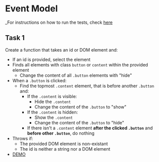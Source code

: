 # Event Model
_For instructions on how to run the tests, check [here](https://github.com/TelerikAcademy/JavaScript-UI-and-DOM/blob/master/RUN_TESTS.md)

##  Task 1
Create a function that takes an id or DOM element and:
* If an id is provided, select the element
* Finds all elements with class `button` or `content` within the provided element
  * Change the content of all `.button` elements with "hide"
* When a `.button` is clicked:
  * Find the topmost `.content` element, that is before another `.button` and:
    * If the `.content` is visible:
      * Hide the `.content`
      * Change the content of the `.button` to "show"       
    * If the `.content` is hidden:
      * Show the `.content`
      * Change the content of the `.button` to "hide"
    * If there isn't a `.content` element **after the clicked `.button`** and **before other `.button`**, do nothing
* Throws if:
  * The provided DOM element is non-existant
  * The id is neither a string nor a DOM element
* [DEMO](https://cdn.rawgit.com/DanielaPopova/TelerikAcademy_Homeworks/49ddc9a4/JS%20DOM%20UI/03.%20Event%20Model/01.%20ShowHide/tasks/task-1.html)